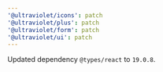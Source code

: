 ```yaml
---
'@ultraviolet/icons': patch
'@ultraviolet/plus': patch
'@ultraviolet/form': patch
'@ultraviolet/ui': patch
---
```


Updated dependency `@types/react` to `19.0.8`.
